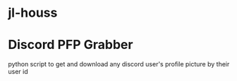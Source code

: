 # jl-houss
# Discord PFP Grabber

python script to get and download any discord user's profile picture by their user id
